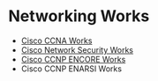 <h1>Networking Works</h1>

* [Cisco CCNA Works](https://github.com/MFIRoadMap/Networking-Works/tree/main/CCNA%20-%20NOTES)
* [Cisco Network Security Works](https://github.com/MFIRoadMap/Networking-Works/tree/main/NETWORK%20SECUR%C4%B0TY)
* [Cisco CCNP ENCORE Works](https://github.com/MFIRoadMap/Networking-Works/tree/main/CCNP%20-%20ENCORE)
* Cisco CCNP ENARSI Works
